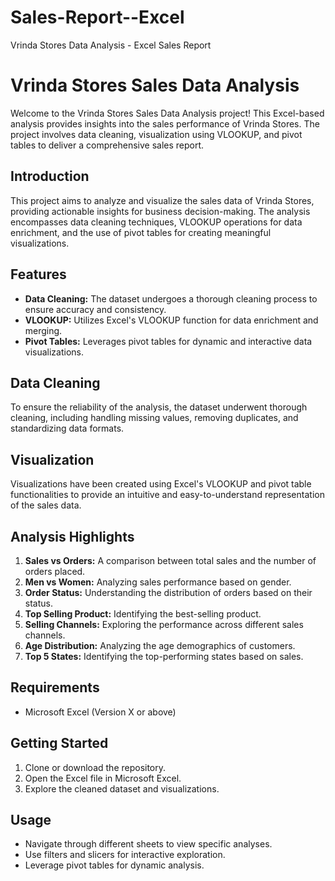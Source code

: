 # Sales-Report--Excel
Vrinda Stores Data Analysis  - Excel Sales Report

# Vrinda Stores Sales Data Analysis

Welcome to the Vrinda Stores Sales Data Analysis project! This Excel-based analysis provides insights into the sales performance of Vrinda Stores. The project involves data cleaning, visualization using VLOOKUP, and pivot tables to deliver a comprehensive sales report.

## Introduction
This project aims to analyze and visualize the sales data of Vrinda Stores, providing actionable insights for business decision-making. The analysis encompasses data cleaning techniques, VLOOKUP operations for data enrichment, and the use of pivot tables for creating meaningful visualizations.

## Features
- **Data Cleaning:** The dataset undergoes a thorough cleaning process to ensure accuracy and consistency.
- **VLOOKUP:** Utilizes Excel's VLOOKUP function for data enrichment and merging.
- **Pivot Tables:** Leverages pivot tables for dynamic and interactive data visualizations.

## Data Cleaning
To ensure the reliability of the analysis, the dataset underwent thorough cleaning, including handling missing values, removing duplicates, and standardizing data formats.

## Visualization
Visualizations have been created using Excel's VLOOKUP and pivot table functionalities to provide an intuitive and easy-to-understand representation of the sales data.

## Analysis Highlights
1. **Sales vs Orders:** A comparison between total sales and the number of orders placed.
2. **Men vs Women:** Analyzing sales performance based on gender.
3. **Order Status:** Understanding the distribution of orders based on their status.
4. **Top Selling Product:** Identifying the best-selling product.
5. **Selling Channels:** Exploring the performance across different sales channels.
6. **Age Distribution:** Analyzing the age demographics of customers.
7. **Top 5 States:** Identifying the top-performing states based on sales.

## Requirements
- Microsoft Excel (Version X or above)

## Getting Started
1. Clone or download the repository.
2. Open the Excel file in Microsoft Excel.
3. Explore the cleaned dataset and visualizations.

## Usage
- Navigate through different sheets to view specific analyses.
- Use filters and slicers for interactive exploration.
- Leverage pivot tables for dynamic analysis.
